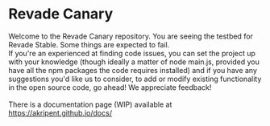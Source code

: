 # Revade Canary
Welcome to the Revade Canary repository. You are seeing the testbed for Revade Stable. Some things are expected to fail.
<br>
If you're an experienced at finding code issues, you can set the project up with your knowledge (though ideally a matter of node main.js, provided you have all the npm packages the code requires installed) and if you have any suggestions you'd like us to consider, to add or modify existing functionality in the open source code, go ahead! We appreciate feedback!
<br><br>
There is a documentation page (WIP) available at https://akripent.github.io/docs/
